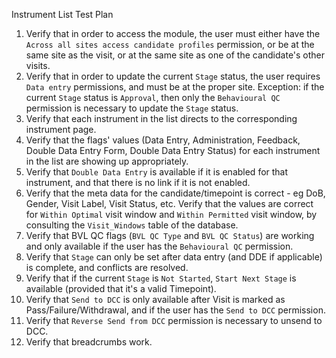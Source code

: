 Instrument List Test Plan

1. Verify that in order to access the module, the user must either have the `Across all sites access candidate profiles` permission, or be at the same site as the visit, or at the same site as one of the candidate's other visits.
2. Verify that in order to update the current `Stage` status, the user requires `Data entry` permissions, and must be at the proper site. Exception: if the current `Stage` status is `Approval`, then only the `Behavioural QC` permission is necessary to update the `Stage` status.
3. Verify that each instrument in the list directs to the corresponding instrument page.
4. Verify that the flags' values (Data Entry, Administration, Feedback, Double Data Entry Form, Double Data Entry Status) for each instrument in the list are showing up appropriately.
5. Verify that `Double Data Entry` is available if it is enabled for that instrument, and that there is no link if it is not enabled.
6. Verify that the meta data for the candidate/timepoint is correct - eg DoB, Gender, Visit Label, Visit Status, etc. Verify that the values are correct for `Within Optimal` visit window and `Within Permitted` visit window, by consulting the `Visit_Windows` table of the database.
7. Verify that BVL QC flags (`BVL QC Type` and `BVL QC Status`) are working and only available if the user has the `Behavioural QC` permission.
8. Verify that `Stage` can only be set after data entry (and DDE if applicable) is complete, and conflicts are resolved.
9. Verify that if the current `Stage` is `Not Started`, `Start Next Stage` is available (provided that it's a valid Timepoint).
10. Verify that `Send to DCC` is only available after Visit is marked as Pass/Failure/Withdrawal, and if the user has the `Send to DCC` permission.
11. Verify that `Reverse Send from DCC` permission is necessary to unsend to DCC.
12. Verify that breadcrumbs work.

